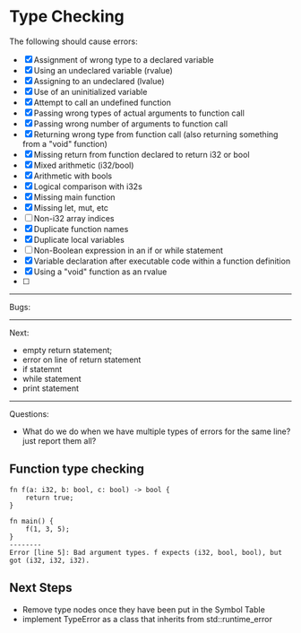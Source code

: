 # Type Checking

The following should cause errors:
- [x] Assignment of wrong type to a declared variable
- [x] Using an undeclared variable (rvalue)
- [x] Assigning to an undeclared (lvalue)
- [x] Use of an uninitialized variable
- [x] Attempt to call an undefined function
- [x] Passing wrong types of actual arguments to function call
- [x] Passing wrong number of arguments to function call
- [x] Returning wrong type from function call (also returning something from a "void" function)
- [x] Missing return from function declared to return i32 or bool
- [x] Mixed arithmetic (i32/bool)
- [x] Arithmetic with bools
- [x] Logical comparison with i32s
- [x] Missing main function
- [x] Missing let, mut, etc
- [ ] Non-i32 array indices
- [x] Duplicate function names
- [x] Duplicate local variables
- [ ] Non-Boolean expression in an if or while statement
- [x] Variable declaration after executable code within a function definition
- [x] Using a "void" function as an rvalue 
- [ ] 

---
Bugs:

---
Next:
- empty return statement;
- error on line of return statement
- if statemnt
- while statement
- print statement

---

Questions:
- What do we do when we have multiple types of errors for the same line? just report them all?

## Function type checking
```
fn f(a: i32, b: bool, c: bool) -> bool {
    return true;
}

fn main() {
    f(1, 3, 5);
}
--------
Error [line 5]: Bad argument types. f expects (i32, bool, bool), but got (i32, i32, i32). 
```


## Next Steps
- Remove type nodes once they have been put in the Symbol Table
- implement TypeError as a class that inherits from std::runtime_error
